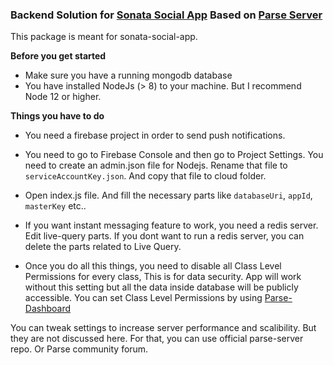 ### Backend Solution for [Sonata Social App](https://github.com/uzaysan/sonata-social-app "Sonata App") Based on [Parse Server](https://github.com/parse-community/parse-server "Parse Server")

This package is meant for sonata-social-app.

 **Before you get started**
- Make sure you have a running mongodb database
- You have installed NodeJs (> 8) to your machine. But I recommend Node 12 or higher.


 **Things you have to do**
- You need a firebase project in order to send push notifications.

- You need to go to Firebase Console and then go to Project Settings. You need to create an admin.json file for Nodejs. Rename that file to `serviceAccountKey.json`. And copy that file to cloud folder.

- Open index.js file. And fill the necessary parts like `databaseUri`, `appId`, `masterKey` etc..

- If you want instant messaging feature to work, you need a redis server. Edit live-query parts. If you dont want to run a redis server, you can delete the parts related to Live Query.

- Once you do all this things, you need to disable all Class Level Permissions for every class, This is for data security. App will work without this setting but all the data inside database will be publicly accessible. You can set Class Level Permissions by using [Parse-Dashboard](https://github.com/parse-community/parse-dashboard "Parse-Dashboard")

You can tweak settings to increase server performance and scalibility. But they are not discussed here. For that, you can use official parse-server repo. Or Parse community forum.
